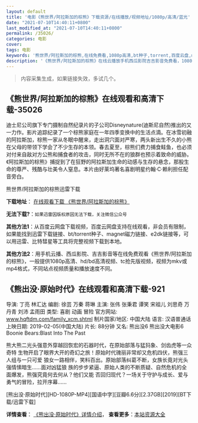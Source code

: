 ```yaml
---
layout: default
title: '电影《熊世界/阿拉斯加的棕熊》下载资源/在线播放/视频地址/1080p/高清/蓝光'
date: "2021-07-10T14:40:11+0800"
last_modified_at: "2021-07-10T14:40:11+0800"
permalink: /35026/
categories: 电影
cover:
tags: 电影
keywords: '熊世界/阿拉斯加的棕熊,在线免费看,1080p高清,bt种子,torrent,百度云盘,magnet,磁力链,迅雷下载资源'
description: '《熊世界/阿拉斯加的棕熊》在线云播放手机西瓜影院吉吉影音免费看，1080p高清bd/hd未删减完整版和tc抢先枪版，mkv/mp4格式，附带bt/torrent种子、magnet/磁力链、百度云盘、网盘资源迅雷下载链接'
---
```


>内容采集生成，如果链接失效，多试几个。


## 《熊世界/阿拉斯加的棕熊》在线观看和高清下载-35026

迪士尼公司旗下专门摄制自然纪录片的子公司Disneynature(迪斯尼自然)推出的又一力作。影片追踪纪录了一个棕熊家庭在一年四季变换中的生活点滴。在冰雪初融的阿拉斯加，棕熊一家从冬眠中醒来，走出洞穴面对严寒，两头新出生不久的小熊在父母的带领下学会了不少生存的本领。春去夏至，棕熊们费力捕食鲑鱼，也必须对付来自敌对方公熊和捕食者的攻击，同时无所不在的狼群也预示着致命的威胁。《阿拉斯加的棕熊》捕捉到了在狂野的阿拉斯加生命的动感与生存的悬念，那股生命的尊严、残酷与壮美令人窒息。本片由好莱坞著名喜剧明星约翰&middot;C·赖利担任配音旁白。<!---剧情end--->


熊世界/阿拉斯加的棕熊迅雷下载

**下载地址**： [在线观看下载 《熊世界/阿拉斯加的棕熊》](https://www.993dy.com//vod-detail-id-13929.html) 


**无法下载?**：`如果迅雷因版权原因无法下载，关注微信公众号 `

**其他方法1**：从百度云网盘下载视频，百度云网盘支持在线观看，非会员有限制，如果能找到迅雷下载链接、bt/torrent种子、magnet磁力链接、e2dk链接等，可以用迅雷、比特彗星等工具将完整视频下载到本地。

**其他方法2**：用手机云播、西瓜影院、吉吉影音等在线免费观看《熊世界/阿拉斯加的棕熊》，一般提供1080p高清、hd/bd高清视频、tc抢先版视频，视频为mkv或mp4格式，不同站点视频质量和播放速度不同。


## 《熊出没·原始时代》在线观看和高清下载-921

导演: 丁亮 林汇达 编剧: 徐芸 万秦 蒋琳 主演: 张伟 张秉君 谭笑 宋祖儿 刘思奇 万丹青 刘沛 孟雨田 类型: 喜剧 动画 冒险 官方网站: www.hqftdm.com/family_xcm.shtml 制片国家/地区: 中国大陆 语言: 汉语普通话 上映日期: 2019-02-05(中国大陆) 片长: 88分钟 又名: 熊出没6 熊出没大电影6 Boonie Bears:Blast Into The Past

熊大熊二光头强意外穿越回恢宏的石器时代，在原始部落与猛犸象、剑齿虎等一众奇特 生物开启了眼界大开的奇幻之旅！原始时代瑰丽非常却又危机四伏，熊强三人组与一只可爱 狼女一路相伴，笑料百出。原始部落纠葛不断，女族长竟对光头强情愫暗生……面对凶猛狼 族的步步紧逼、原始人类的不断质疑、自然危机的全面爆发，熊强究竟何去何从？他们又能 否回归现代？一场关于守护与成长、爱与勇气的冒险，拉开序幕……


[熊出没·原始时代][HD-1080P-MP4][国语中字][豆瓣6.6分][2.37GB][2019][BT下载/迅雷下载]

**详情查看**： [《熊出没·原始时代》详情介绍](/movie/921/)， **查看更多**：[本站资源大全](/movie/t/all/)

